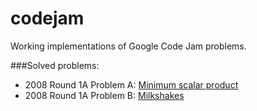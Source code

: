 # codejam
Working implementations of Google Code Jam problems.

###Solved problems:

* 2008 Round 1A Problem A: [Minimum scalar product]
* 2008 Round 1A Problem B: [Milkshakes]

[Minimum scalar product]:https://code.google.com/codejam/contest/32016/dashboard#s=p0
[Milkshakes]:https://code.google.com/codejam/contest/32016/dashboard#s=p1
